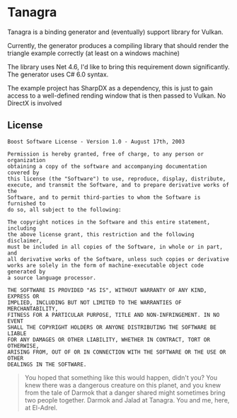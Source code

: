 
# Tanagra

Tanagra is a binding generator and (eventually) support library for Vulkan.

Currently, the generator produces a compiling library that should render the triangle example correctly (at least on a windows machine)

The library uses Net 4.6, I'd like to bring this requirement down significantly. The generator uses C# 6.0 syntax.

The example project has SharpDX as a dependency, this is just to gain access to a well-defined rending window that is then passed to Vulkan. No DirectX is involved

## License
```
Boost Software License - Version 1.0 - August 17th, 2003

Permission is hereby granted, free of charge, to any person or organization
obtaining a copy of the software and accompanying documentation covered by
this license (the "Software") to use, reproduce, display, distribute,
execute, and transmit the Software, and to prepare derivative works of the
Software, and to permit third-parties to whom the Software is furnished to
do so, all subject to the following:

The copyright notices in the Software and this entire statement, including
the above license grant, this restriction and the following disclaimer,
must be included in all copies of the Software, in whole or in part, and
all derivative works of the Software, unless such copies or derivative
works are solely in the form of machine-executable object code generated by
a source language processor.

THE SOFTWARE IS PROVIDED "AS IS", WITHOUT WARRANTY OF ANY KIND, EXPRESS OR
IMPLIED, INCLUDING BUT NOT LIMITED TO THE WARRANTIES OF MERCHANTABILITY,
FITNESS FOR A PARTICULAR PURPOSE, TITLE AND NON-INFRINGEMENT. IN NO EVENT
SHALL THE COPYRIGHT HOLDERS OR ANYONE DISTRIBUTING THE SOFTWARE BE LIABLE
FOR ANY DAMAGES OR OTHER LIABILITY, WHETHER IN CONTRACT, TORT OR OTHERWISE,
ARISING FROM, OUT OF OR IN CONNECTION WITH THE SOFTWARE OR THE USE OR OTHER
DEALINGS IN THE SOFTWARE.
```

> You hoped that something like this would happen, didn't you? You knew there was a dangerous creature on this planet, and you knew from the tale of Darmok that a danger shared might sometimes bring two people together. Darmok and Jalad at Tanagra. You and me, here, at El-Adrel.